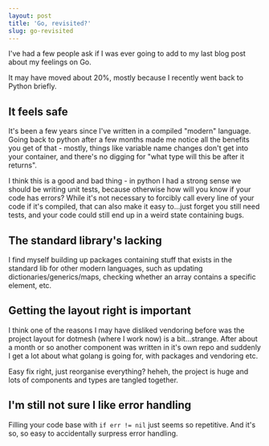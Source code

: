 ```yaml
---
layout: post
title: 'Go, revisited?'
slug: go-revisited
---
```


I've had a few people ask if I was ever going to add to my last blog post about my feelings on Go.

It may have moved about 20%, mostly because I recently went back to Python briefly.

## It feels safe
It's been a few years since I've written in a compiled "modern" language. Going back to python after a few months made me notice all the benefits you get of that - mostly, things like variable name changes don't get into your container, and there's no digging for "what type will this be after it returns".

I think this is a good and bad thing - in python I had a strong sense we should be writing unit tests, because otherwise how will you know if your code has errors?
While it's not necessary to forcibly call every line of your code if it's compiled, that can also make it easy to...just forget you still need tests, and your code could still end up in a weird state containing bugs.

## The standard library's lacking
I find myself building up packages containing stuff that exists in the standard lib for other modern languages, such as updating dictionaries/generics/maps, checking whether an array contains a specific element, etc.

## Getting the layout right is important
I think one of the reasons I may have disliked vendoring before was the project layout for dotmesh (where I work now) is a bit...strange. After about a month or so another component was written in it's own repo and suddenly I get a lot about what golang is going for, with packages and vendoring etc.

Easy fix right, just reorganise everything? heheh, the project is huge and lots of components and types are tangled together.

## I'm still not sure I like error handling
Filling your code base with `if err != nil` just seems so repetitive. And it's so, so easy to accidentally surpress error handling.
